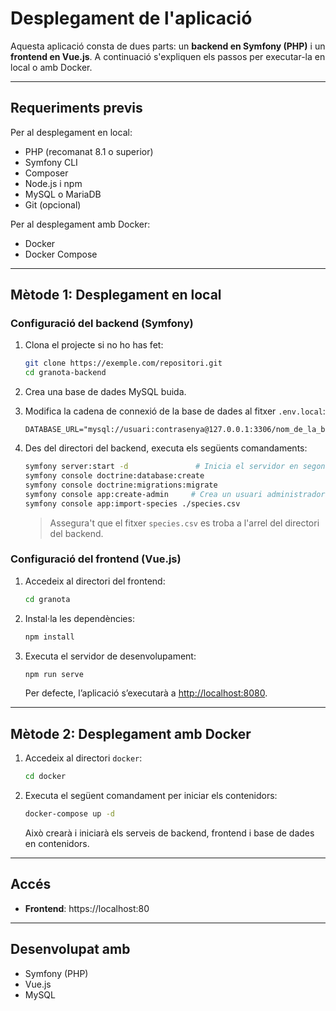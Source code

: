 # Desplegament de l'aplicació

Aquesta aplicació consta de dues parts: un **backend en Symfony (PHP)** i un **frontend en Vue.js**. A continuació s'expliquen els passos per executar-la en local o amb Docker.

---

## Requeriments previs

Per al desplegament en local:

- PHP (recomanat 8.1 o superior)
- Symfony CLI
- Composer
- Node.js i npm
- MySQL o MariaDB
- Git (opcional)

Per al desplegament amb Docker:

- Docker
- Docker Compose

---

## Mètode 1: Desplegament en local

### Configuració del backend (Symfony)

1. Clona el projecte si no ho has fet:

   ```bash
   git clone https://exemple.com/repositori.git
   cd granota-backend
   ```

2. Crea una base de dades MySQL buida.

3. Modifica la cadena de connexió de la base de dades al fitxer `.env.local`:

   ```env
   DATABASE_URL="mysql://usuari:contrasenya@127.0.0.1:3306/nom_de_la_base_de_dades"
   ```

4. Des del directori del backend, executa els següents comandaments:

   ```bash
   symfony server:start -d               # Inicia el servidor en segon pla
   symfony console doctrine:database:create
   symfony console doctrine:migrations:migrate
   symfony console app:create-admin     # Crea un usuari administrador
   symfony console app:import-species ./species.csv
   ```

   > Assegura't que el fitxer `species.csv` es troba a l'arrel del directori del backend.

### Configuració del frontend (Vue.js)

1. Accedeix al directori del frontend:

   ```bash
   cd granota
   ```

2. Instal·la les dependències:

   ```bash
   npm install
   ```

3. Executa el servidor de desenvolupament:

   ```bash
   npm run serve
   ```

   Per defecte, l’aplicació s’executarà a [http://localhost:8080](http://localhost:8080).

---

## Mètode 2: Desplegament amb Docker

1. Accedeix al directori `docker`:

   ```bash
   cd docker
   ```

2. Executa el següent comandament per iniciar els contenidors:

   ```bash
   docker-compose up -d
   ```

   Això crearà i iniciarà els serveis de backend, frontend i base de dades en contenidors.

---

## Accés

- **Frontend**: https://localhost:80  
---


## Desenvolupat amb

- Symfony (PHP)
- Vue.js
- MySQL
